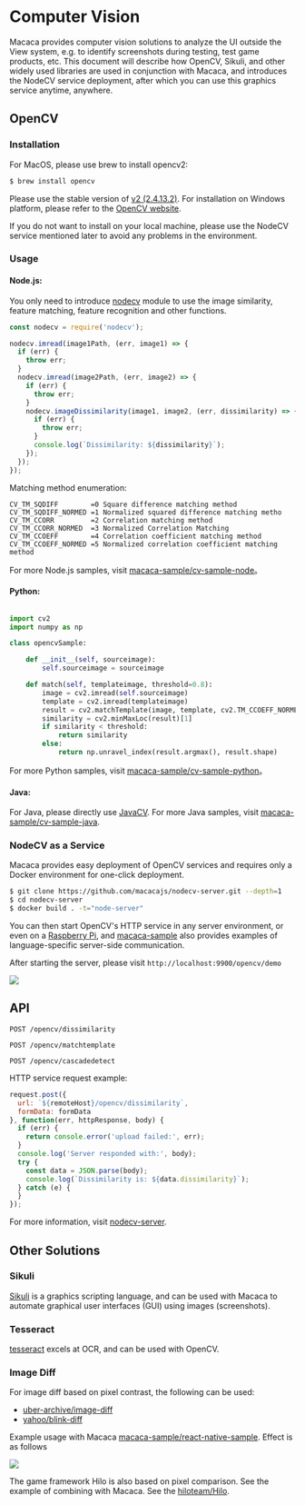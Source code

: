 # Computer Vision

Macaca provides computer vision solutions to analyze the UI outside the View system, e.g. to identify screenshots during testing, test game products, etc. This document will describe how OpenCV, Sikuli, and other widely used libraries are used in conjunction with Macaca, and introduces the NodeCV service deployment, after which you can use this graphics service anytime, anywhere.

## OpenCV

### Installation

For MacOS, please use brew to install opencv2:

```bash
$ brew install opencv
```

Please use the stable version of [v2 (2.4.13.2)](//codeload.github.com/opencv/opencv/zip/2.4.13.2). For installation on Windows platform, please refer to the [OpenCV website](//github.com/opencv/opencv). 

If you do not want to install on your local machine, please use the NodeCV service mentioned later to avoid any problems in the environment.

### Usage

#### Node.js:

You only need to introduce [nodecv](https://github.com/xudafeng/nodecv) module to use the image similarity, feature matching, feature recognition and other functions. 

```javascript
const nodecv = require('nodecv');

nodecv.imread(image1Path, (err, image1) => {
  if (err) {
    throw err;
  }
  nodecv.imread(image2Path, (err, image2) => {
    if (err) {
      throw err;
    }
    nodecv.imageDissimilarity(image1, image2, (err, dissimilarity) => {
      if (err) {
        throw err;
      }
      console.log(`Dissimilarity: ${dissimilarity}`);
    });
  });
});
```

Matching method enumeration:

```
CV_TM_SQDIFF        =0 Square difference matching method
CV_TM_SQDIFF_NORMED =1 Normalized squared difference matching metho
CV_TM_CCORR         =2 Correlation matching method
CV_TM_CCORR_NORMED  =3 Normalized Correlation Matching
CV_TM_CCOEFF        =4 Correlation coefficient matching method
CV_TM_CCOEFF_NORMED =5 Normalized correlation coefficient matching method
```

For more Node.js samples, visit [macaca-sample/cv-sample-node](//github.com/macaca-sample/cv-sample-node)。

#### Python:

``` python

import cv2
import numpy as np

class opencvSample:

    def __init__(self, sourceimage):
        self.sourceimage = sourceimage

    def match(self, templateimage, threshold=0.8):
        image = cv2.imread(self.sourceimage)
        template = cv2.imread(templateimage)
        result = cv2.matchTemplate(image, template, cv2.TM_CCOEFF_NORMED)
        similarity = cv2.minMaxLoc(result)[1]
        if similarity < threshold:
            return similarity
        else:
            return np.unravel_index(result.argmax(), result.shape)
```

For more Python samples, visit [macaca-sample/cv-sample-python](//github.com/macaca-sample/cv-sample-python)。

#### Java:

For Java, please directly use [JavaCV](//github.com/bytedeco/javacv). For more Java samples, visit [macaca-sample/cv-sample-java](//github.com/macaca-sample/cv-sample-java).

### NodeCV as a Service

Macaca provides easy deployment of OpenCV services and requires only a Docker environment for one-click deployment.

```bash
$ git clone https://github.com/macacajs/nodecv-server.git --depth=1
$ cd nodecv-server
$ docker build . -t="node-server"
```
You can then start OpenCV's HTTP service in any server environment, or even on a [Raspberry Pi](//github.com/macacajs/nodecv-server/issues/1), and [macaca-sample](//github.com/macaca-sample) also provides examples of language-specific server-side communication.

After starting the server, please visit `http://localhost:9900/opencv/demo`

![](//wx3.sinaimg.cn/large/6d308bd9gy1fek6oa9i3vj21kw0zrn4y.jpg)

## API

```
POST /opencv/dissimilarity
```

```
POST /opencv/matchtemplate
```

```
POST /opencv/cascadedetect
```

HTTP service request example:

```javascript
request.post({
  url: `${remoteHost}/opencv/dissimilarity`,
  formData: formData
}, function(err, httpResponse, body) {
  if (err) {
    return console.error('upload failed:', err);
  }
  console.log('Server responded with:', body);
  try {
    const data = JSON.parse(body);
    console.log(`Dissimilarity is: ${data.dissimilarity}`);
  } catch (e) {
  }
});

```

For more information, visit [nodecv-server](//github.com/macacajs/nodecv-server). 

## Other Solutions

### Sikuli

[Sikuli](//github.com/sikuli/sikuli) is a graphics scripting language, and can be used with Macaca to automate graphical user interfaces (GUI) using images (screenshots).

### Tesseract

[tesseract](//github.com/tesseract-ocr/tesseract) excels at OCR, and can be used with OpenCV.

### Image Diff

For image diff based on pixel contrast, the following can be used:

- [uber-archive/image-diff](//github.com/uber-archive/image-diff)
- [yahoo/blink-diff](//github.com/yahoo/blink-diff) 

Example usage with Macaca [macaca-sample/react-native-sample](//github.com/macaca-sample/react-native-sample). Effect is as follows

![](http://ww3.sinaimg.cn/large/6d308bd9gw1f3ymytc3mzj21kw0xpjx1.jpg)

The game framework Hilo is also based on pixel comparison. See the example of combining with Macaca. See the [hiloteam/Hilo](//github.com/hiloteam/Hilo).
